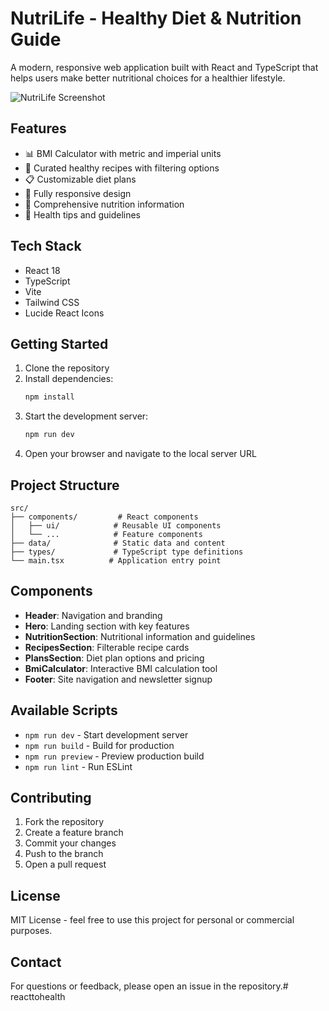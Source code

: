 # NutriLife - Healthy Diet & Nutrition Guide

A modern, responsive web application built with React and TypeScript that helps users make better nutritional choices for a healthier lifestyle.

![NutriLife Screenshot](https://images.pexels.com/photos/1640770/pexels-photo-1640770.jpeg?auto=compress&cs=tinysrgb&w=1260&h=750&dpr=2)

## Features

- 📊 BMI Calculator with metric and imperial units
- 🥗 Curated healthy recipes with filtering options
- 📋 Customizable diet plans
- 📱 Fully responsive design
- 🎯 Comprehensive nutrition information
- 💪 Health tips and guidelines

## Tech Stack

- React 18
- TypeScript
- Vite
- Tailwind CSS
- Lucide React Icons

## Getting Started

1. Clone the repository
2. Install dependencies:
   ```bash
   npm install
   ```
3. Start the development server:
   ```bash
   npm run dev
   ```
4. Open your browser and navigate to the local server URL

## Project Structure

```
src/
├── components/         # React components
│   ├── ui/            # Reusable UI components
│   └── ...            # Feature components
├── data/              # Static data and content
├── types/             # TypeScript type definitions
└── main.tsx          # Application entry point
```

## Components

- **Header**: Navigation and branding
- **Hero**: Landing section with key features
- **NutritionSection**: Nutritional information and guidelines
- **RecipesSection**: Filterable recipe cards
- **PlansSection**: Diet plan options and pricing
- **BmiCalculator**: Interactive BMI calculation tool
- **Footer**: Site navigation and newsletter signup

## Available Scripts

- `npm run dev` - Start development server
- `npm run build` - Build for production
- `npm run preview` - Preview production build
- `npm run lint` - Run ESLint

## Contributing

1. Fork the repository
2. Create a feature branch
3. Commit your changes
4. Push to the branch
5. Open a pull request

## License

MIT License - feel free to use this project for personal or commercial purposes.

## Contact

For questions or feedback, please open an issue in the repository.#   r e a c t t o h e a l t h  
 